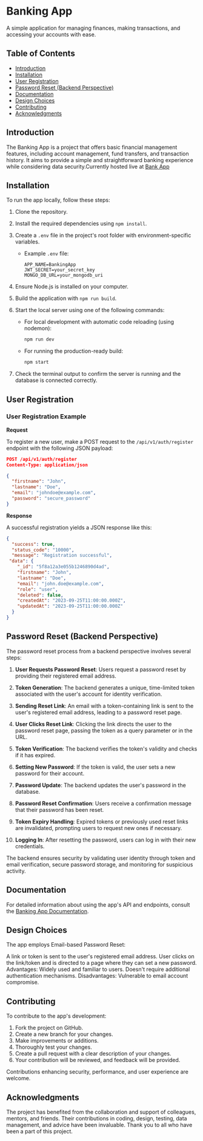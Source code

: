 # Banking App

A simple application for managing finances, making transactions, and accessing your accounts with ease.

## Table of Contents

- [Introduction](#introduction)
- [Installation](#installation)
- [User Registration](#user-registration)
- [Password Reset (Backend Perspective)](#password-reset-backend-perspective)
- [Documentation](#documentation)
- [Design Choices](#design-choices)
- [Contributing](#contributing)
- [Acknowledgments](#acknowledgments)

## Introduction

The Banking App is a project that offers basic financial management features, including account management, fund transfers, and transaction history. It aims to provide a simple and straightforward banking experience while considering data security.Currently hosted live at [Bank App](https://bank-app-ef40.onrender.com)

## Installation

To run the app locally, follow these steps:

1. Clone the repository.
2. Install the required dependencies using `npm install`.
3. Create a `.env` file in the project's root folder with environment-specific variables.

   - Example `.env` file:
     ```env
     APP_NAME=BankingApp
     JWT_SECRET=your_secret_key
     MONGO_DB_URL=your_mongodb_uri
     ```

4. Ensure Node.js is installed on your computer.
5. Build the application with `npm run build`.
6. Start the local server using one of the following commands:

   - For local development with automatic code reloading (using nodemon):

     ```bash
     npm run dev
     ```

   - For running the production-ready build:
     ```bash
     npm start
     ```

7. Check the terminal output to confirm the server is running and the database is connected correctly.

## User Registration

### User Registration Example

**Request**

To register a new user, make a POST request to the `/api/v1/auth/register` endpoint with the following JSON payload:

```json
POST /api/v1/auth/register
Content-Type: application/json

{
  "firstname": "John",
  "lastname": "Doe",
  "email": "johndoe@example.com",
  "password": "secure_password"
}
```

**Response**

A successful registration yields a JSON response like this:

```json
{
  "success": true,
  "status_code": "10000",
  "message": "Registration successful",
 "data": {
    "_id": "5f8a12a3e055b1246890d4ad",
    "firstname": "John",
    "lastname": "Doe",
    "email": "john.doe@example.com",
    "role": "user",
    "deleted": false,
    "createdAt": "2023-09-25T11:00:00.000Z",
    "updatedAt": "2023-09-25T11:00:00.000Z"
  }
}
```

## Password Reset (Backend Perspective)

The password reset process from a backend perspective involves several steps:

1. **User Requests Password Reset**: Users request a password reset by providing their registered email address.

2. **Token Generation**: The backend generates a unique, time-limited token associated with the user's account for identity verification.

3. **Sending Reset Link**: An email with a token-containing link is sent to the user's registered email address, leading to a password reset page.

4. **User Clicks Reset Link**: Clicking the link directs the user to the password reset page, passing the token as a query parameter or in the URL.

5. **Token Verification**: The backend verifies the token's validity and checks if it has expired.

6. **Setting New Password**: If the token is valid, the user sets a new password for their account.

7. **Password Update**: The backend updates the user's password in the database.

8. **Password Reset Confirmation**: Users receive a confirmation message that their password has been reset.

9. **Token Expiry Handling**: Expired tokens or previously used reset links are invalidated, prompting users to request new ones if necessary.

10. **Logging In**: After resetting the password, users can log in with their new credentials.

The backend ensures security by validating user identity through token and email verification, secure password storage, and monitoring for suspicious activity.

## Documentation

For detailed information about using the app's API and endpoints, consult the [Banking App Documentation](https://documenter.getpostman.com/view/29278179/2s9YJXYPzS).

## Design Choices

The app employs Email-based Password Reset:

A link or token is sent to the user's registered email address.
User clicks on the link/token and is directed to a page where they can set a new password.
Advantages: Widely used and familiar to users. Doesn't require additional authentication mechanisms.
Disadvantages: Vulnerable to email account compromise.

## Contributing

To contribute to the app's development:

1. Fork the project on GitHub.
2. Create a new branch for your changes.
3. Make improvements or additions.
4. Thoroughly test your changes.
5. Create a pull request with a clear description of your changes.
6. Your contribution will be reviewed, and feedback will be provided.

Contributions enhancing security, performance, and user experience are welcome.

## Acknowledgments

The project has benefited from the collaboration and support of colleagues, mentors, and friends. Their contributions in coding, design, testing, data management, and advice have been invaluable. Thank you to all who have been a part of this project.
